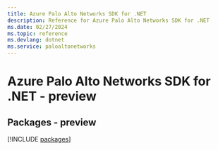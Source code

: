 ```yaml
---
title: Azure Palo Alto Networks SDK for .NET
description: Reference for Azure Palo Alto Networks SDK for .NET
ms.date: 02/27/2024
ms.topic: reference
ms.devlang: dotnet
ms.service: paloaltonetworks
---
```

# Azure Palo Alto Networks SDK for .NET - preview
## Packages - preview
[!INCLUDE [packages](palo-alto-networks-index.md)]